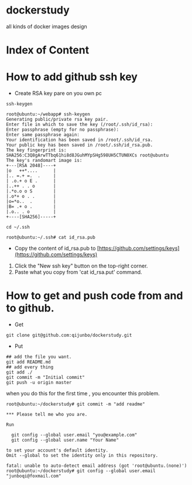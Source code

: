 # dockerstudy
all kinds of docker  images design

# Index of Content

# How to add github ssh key
- Create RSA key pare on you own pc
```
ssh-keygen

root@ubuntu:~/webapp# ssh-keygen
Generating public/private rsa key pair.
Enter file in which to save the key (/root/.ssh/id_rsa):
Enter passphrase (empty for no passphrase):
Enter same passphrase again:
Your identification has been saved in /root/.ssh/id_rsa.
Your public key has been saved in /root/.ssh/id_rsa.pub.
The key fingerprint is:
SHA256:C3Q8gArwTTbq61hi8d8JGuhMYpSHg598UH5CTUN0XCs root@ubuntu
The key's randomart image is:
+---[RSA 2048]----+
|o   ++*....      |
|.. =.+ =.  .     |
| .o.+ o E .      |
|..++ . . o       |
|.*o.o o S        |
|.o*+ o . .       |
|o=*o..  .        |
|B= .+ o .        |
|.o.. . o         |
+----[SHA256]-----+

cd ~/.ssh

root@ubuntu:~/.ssh# cat id_rsa.pub
```
- Copy the content of id_rsa.pub to [https://github.com/settings/keys](https://github.com/settings/keys)
1. Click the "New ssh key" button on the top-right corner.
2. Paste what you copy from 'cat id_rsa.put' command.

# How to get and push code from and to github.
- Get 

```
git clone git@github.com:qijunbo/dockerstudy.git
```

- Put
```
## add the file you want.
git add README.md
## add every thing 
git add ./
git commit -m "Initial commit"
git push -u origin master
```
when you do this for the first time , you encounter this problem.

```
root@ubuntu:~/dockerstudy# git commit -m "add readme"

*** Please tell me who you are.

Run

  git config --global user.email "you@example.com"
  git config --global user.name "Your Name"

to set your account's default identity.
Omit --global to set the identity only in this repository.

fatal: unable to auto-detect email address (got 'root@ubuntu.(none)')
root@ubuntu:~/dockerstudy# git config --global user.email "junboqi@foxmail.com"
```










